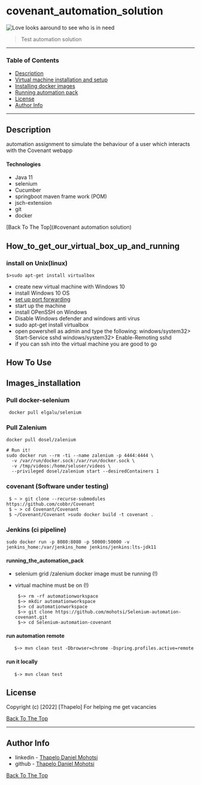 # covenant_automation_solution

![Love looks aaround to see who is in need](https://media-exp1.licdn.com/dms/image/C4D03AQFjk_XH1ilNLQ/profile-displayphoto-shrink_800_800/0/1586092616919?e=1664409600&v=beta&t=LNzq33uOJ8rvoLb2iZx0HwyPF0ZrzBm-xJAP20PTklU)

> Test automation solution

---

### Table of Contents


- [Description](#description)
- [Virtual machine installation and setup](#How_to_get_our_virtual_box_up_and_running)
- [Installing docker images](#Images_installation)
- [Running automation pack](#running_the_automation_pack)
- [License](#license)
- [Author Info](#author-info)

---

## Description
automation assignment to simulate the behaviour of a user which interacts with the Covenant webapp
#### Technologies

- Java 11
- selenium
- Cucumber
- springboot maven frame work (POM)
- jsch-extension
- git
- docker

[Back To The Top](#covenant automation solution)

## How_to_get_our_virtual_box_up_and_running
### install on Unix(linux)
    $>sudo apt-get install virtualbox
- create new virtual machine with Windows 10
- install Windows 10 OS
- [set up port forwarding](https://www.howtogeek.com/122641/how-to-forward-ports-to-a-virtual-machine-and-use-it-as-a-server/)
- start up the machine
- install OPenSSH on Windows
- Disable Windows defender and windows anti virus
- sudo apt-get install virtualbox
- open powershell as admin and type the following:
  windows/system32> Start-Service sshd
  windows/system32> Enable-Remoting sshd
- if you can ssh into the virtual machine you are good to go

## How To Use

## Images_installation
### Pull docker-selenium

     docker pull elgalu/selenium
### Pull Zalenium
    docker pull dosel/zalenium
    
    # Run it!
    sudo docker run --rm -ti --name zalenium -p 4444:4444 \
      -v /var/run/docker.sock:/var/run/docker.sock \
      -v /tmp/videos:/home/seluser/videos \
      --privileged dosel/zalenium start --desiredContainers 1
### covenant (Software under testing)
     $ ~ > git clone --recurse-submodules https://github.com/cobbr/Covenant
     $ ~ > cd Covenant/Covenant
     $ ~/Covenant/Covenant >sudo docker build -t covenant .

### Jenkins (ci pipeline)
    sudo docker run -p 8080:8080 -p 50000:50000 -v jenkins_home:/var/jenkins_home jenkins/jenkins:lts-jdk11

#### running_the_automation_pack
- selenium grid /zalenium docker image must be running (!)
- virtual machine must be on (!)

       $~> rm -rf automationworkspace
       $~> mkdir automationworkspace
       $~> cd automationworkspace
       $~> git clone https://github.com/mohotsi/Selenium-automation-covenant.git
       $~> cd Selenium-automation-covenant

#### run automation remote
       $~> mvn clean test -Dbrowser=chrome -Dspring.profiles.active=remote
#### run it locally
       $-> mvn clean test
## License

Copyright (c) [2022] [Thapelo]
For helping me get vacancies

[Back To The Top](covenant_automation_solution)

---

## Author Info

- linkedin - [Thapelo Daniel Mohotsi](https://www.linkedin.com/in/thapelo-daniel-mohotsi-1b752a42/)
- github - [Thapelo Daniel Mohotsi](https://github.com/mohotsi)

[Back To The Top](#covenant_automation_solution)




